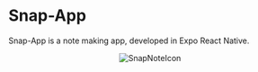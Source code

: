 # Snap-App
Snap-App is a note making app, developed in Expo React Native.

<div align="center">
  <img src="https://github.com/EdgarHdzHdz17/Snap-App/assets/47467891/34529ff9-f252-4338-806b-f7b3395b0d03" alt="SnapNoteIcon" />
</div>
